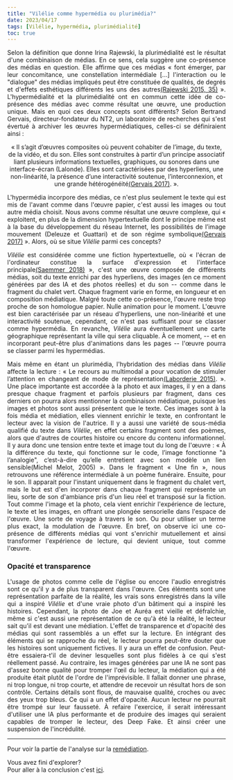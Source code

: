 ```yaml
---
title: "Vilélie comme hypermédia ou plurimédia?"
date: 2023/04/17
tags: [Vilélie, hypermédia, plurimédialité]
toc: true
---
```


<DIV STYLE="text-align:justify">


Selon la définition que donne Irina Rajewski, la plurimédialité est le résultat d'une combinaison de médias. En ce sens, cela suggère une co-présence des médias en question. Elle affirme que ces médias « font émerger, par leur concomitance, une constellation intermédiale [...] l'interaction ou le "dialogue" des médias impliqués peut être constituée de qualités, de degrés et d'effets esthétiques différents les uns des autres[(Rajewski 2015, 35)](https://cgermain97.github.io/Feu-de-Foret/biblio1/) ». L'hypermédialité et la plurimédialité ont en commun cette idée de co-présence des médias avec comme résultat une œuvre, une production unique. Mais en quoi ces deux concepts sont différents? Selon Bertrand Gervais, directeur-fondateur du NT2, un laboratoire de recherches qui s'est évertué à archiver les œuvres hypermédiatiques, celles-ci se définiraient ainsi : 

<DIV STYLE="text-align:center">

« Il s’agit d’œuvres composites où peuvent cohabiter de l’image, du texte, de la vidéo, et du son. Elles sont construites à partir d’un principe associatif liant plusieurs informations textuelles, graphiques, ou sonores dans une interface-écran (Lalonde). Elles sont caractérisées par des hyperliens, une non-linéarité, la présence d’une interactivité soutenue, l’interconnexion, et une grande hétérogénéité[(Gervais 2017)](https://cgermain97.github.io/Feu-de-Foret/biblio1/). ». 

<DIV STYLE="text-align:justify">

L'hypermédia incorpore des médias, ce n'est plus seulement le texte qui est mis de l'avant comme dans l'œuvre papier, c'est aussi les images ou tout autre média choisit. Nous avons comme résultat une œuvre complexe, qui « exploitent, en plus de la dimension hypertextuelle dont le principe même est à la base du développement du réseau Internet, les possibilités de l’image mouvement (Deleuze et Guattari) et de son régime symbolique[(Gervais 2017)](https://cgermain97.github.io/Feu-de-Foret/biblio1/) ». Alors, où se situe *Vilélie* parmi ces concepts? 

*Vilélie* est considérée comme une fiction hypertextuelle, où « l'écran de l'ordinateur constitue la surface d'expression et l'interface principale[(Saemmer 2018)](https://cgermain97.github.io/Feu-de-Foret/biblio1/) », c'est une œuvre composée de différents médias, soit du texte enrichi par des hyperliens, des images (en ce moment générées par des IA et des photos réelles) et du son -- comme dans le fragment du chalet vert. Chaque fragment varie en forme, en longueur et en composition médiatique. Malgré toute cette co-présence, l'œuvre reste trop proche de son homologue papier. Nulle animation pour le moment. L'œuvre est bien caractérisée par un réseau d'hyperliens, une non-linéarité et une interactivité soutenue, cependant, ce n'est pas suffisant pour se classer comme hypermédia. En revanche, *Vilélie* aura éventuellement une carte géographique représentant la ville qui sera cliquable. À ce moment, -- et en incorporant peut-être plus d'animations dans les pages -- l'œuvre pourra se classer parmi les hypermédias. 

Mais même en étant un plurimédia, l'hybridation des médias dans *Vilélie* affecte la lecture : « Le recours au multimodal a pour vocation de stimuler l’attention en changeant de mode de représentation[(Laborderie 2015)](https://cgermain97.github.io/Feu-de-Foret/biblio1/). ». 
Une place importante est accordée à la photo et aux images, il y en a dans presque chaque fragment et parfois plusieurs par fragment, dans ces derniers on pourra alors mentionner la combinaison médiatique, puisque les images et photos sont aussi présentent que le texte. Ces images sont à la fois média et médiation, elles viennent enrichir le texte, en confrontant le lecteur avec la vision de l'autrice. Il y a aussi une variété de sous-média qualifié du texte dans *Vilélie*, en effet certains fragment sont des poèmes, alors que d'autres de courtes histoire ou encore du contenu informationnel. Il y aura donc une tension entre texte et image tout du long de l'œuvre : « À la différence du texte, qui fonctionne sur le code, l’image fonctionne "à l’analogie", c’est-à-dire qu’elle entretient avec son modèle un lien sensible(Michel Melot, 2005) ». Dans le fragment « Une fin », nous retrouvons une référence intermédiale à un poème funéraire. Ensuite, pour le son. Il apparait pour l'instant uniquement dans le fragment du chalet vert, mais le but est d'en incorporer dans chaque fragment qui représente un lieu, sorte de son d'ambiance pris d'un lieu réel et transposé sur la fiction. Tout comme l'image et la photo, cela vient enrichir l'expérience de lecture, le texte et les images, en offrant une plongée sensorielle dans l'espace de l'œuvre. Une sorte de voyage à travers le son. Ou pour utiliser un terme plus exact, la modulation de l'œuvre. En bref, on observe ici une co-présence de différents médias qui vont s'enrichir mutuellement et ainsi transformer l'expérience de lecture, qui devient unique, tout comme l'œuvre.


### Opacité et transparence

L'usage de photos comme celle de l'église ou encore l'audio enregistrés sont ce qu'il y a de plus transparent dans l'œuvre. Ces éléments sont une représentation parfaite de la réalité, les vrais sons enregistrés dans la ville qui a inspiré *Vilélie* et d'une vraie photo d'un bâtiment qui a inspiré les histoires. Cependant, la photo de Joe et Auréa est vieille et défraîchie, même si c'est aussi une représentation de ce qu'à été la réalité, le lecteur sait qu'il est devant une médiation. L'effet de transparence et d'opacité des médias qui sont rassemblés a un effet sur la lecture. En intégrant des éléments qui se rapproche du réel, le lecteur pourra peut-être douter que les histoires sont uniquement fictives. Il y aura un effet de confusion. Peut-être essaiera-t'il de deviner lesquelles sont plus fidèles à ce qui s'est réellement passé. Au contraire, les images générées par une IA ne sont pas d'assez bonne qualité pour tromper l'œil  du lecteur, la médiation qui a été produite était plutôt de l'ordre de l'imprévisible. Il fallait donner une phrase, ni trop longue, ni trop courte, et attendre de recevoir un résultat hors de son contrôle.  Certains détails sont flous, de mauvaise qualité, croches ou avec des yeux trop bleus. Ce qui a un effet d'opacité. Aucun lecteur ne pourrait être trompé sur leur fausseté. À refaire l'exercice, il serait intéressant d'utiliser une IA plus performante et de produire des images qui seraient capables de tromper le lecteur, des Deep Fake. Et ainsi créer une suspension de l'incrédulité. 

*** 

Pour voir la partie de l'analyse sur la [remédiation](https://cgermain97.github.io/Feu-de-Foret/remediation/).

Vous avez fini d'explorer? 
<br>
Pour aller à la conclusion c'est [ici](https://cgermain97.github.io/Feu-de-Foret/conclusion/).